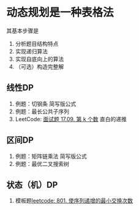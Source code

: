 # 动态规划是一种表格法
其基本步骤是
1. 分析题目结构特点
2. 实现递归算法
3. 实现自底向上的算法
4. （可选）构造完整解
## 线性DP
1. 例题：切钢条       简写版公式
2. 例题：最长公共子序列
1. LeetCode: [面试题 17.09. 第 k 个数](https://leetcode.cn/problems/get-kth-magic-number-lcci/)  直白的递推

## 区间DP
1. 例题：矩阵链乘法     简写版公式
2. 例题：最优二叉搜索树

## 状态（机）DP
1. 模板题[leetcode: 801. 使序列递增的最小交换次数](https://leetcode.cn/problems/minimum-swaps-to-make-sequences-increasing/)



